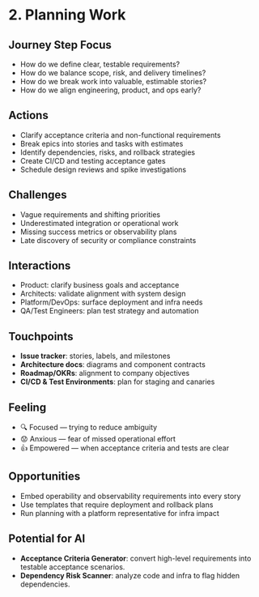 # 2. Planning Work

## Journey Step Focus
- How do we define clear, testable requirements?
- How do we balance scope, risk, and delivery timelines?
- How do we break work into valuable, estimable stories?
- How do we align engineering, product, and ops early?

## Actions
- Clarify acceptance criteria and non-functional requirements
- Break epics into stories and tasks with estimates
- Identify dependencies, risks, and rollback strategies
- Create CI/CD and testing acceptance gates
- Schedule design reviews and spike investigations

## Challenges
- Vague requirements and shifting priorities
- Underestimated integration or operational work
- Missing success metrics or observability plans
- Late discovery of security or compliance constraints

## Interactions
- Product: clarify business goals and acceptance
- Architects: validate alignment with system design
- Platform/DevOps: surface deployment and infra needs
- QA/Test Engineers: plan test strategy and automation

## Touchpoints
- **Issue tracker**: stories, labels, and milestones
- **Architecture docs**: diagrams and component contracts
- **Roadmap/OKRs**: alignment to company objectives
- **CI/CD & Test Environments**: plan for staging and canaries

## Feeling
- 🔍 Focused — trying to reduce ambiguity
- 😟 Anxious — fear of missed operational effort
- 👍 Empowered — when acceptance criteria and tests are clear

## Opportunities
- Embed operability and observability requirements into every story
- Use templates that require deployment and rollback plans
- Run planning with a platform representative for infra impact

## Potential for AI
- **Acceptance Criteria Generator**: convert high-level requirements into testable acceptance scenarios.
- **Dependency Risk Scanner**: analyze code and infra to flag hidden dependencies.
